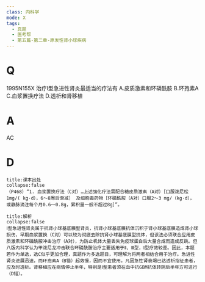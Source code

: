 ```yaml
---
class: 内科学
mode: X
tags:
  - 真题
  - 医考帮
  - 第五篇-第二章-原发性肾小球疾病
---
```


# Q
1995N155X 治疗Ⅰ型急进性肾炎最适当的疗法有
A.皮质激素和环磷酰胺
B.环孢素A
C.血浆置换疗法
D.透析和肾移植

# A
AC
# D
```ad-note
title:课本出处
collapse:false
（P468）“1. 血浆置换疗法（C对）…上述强化疗法需配合糖皮质激素（A对）［口服泼尼松1mg/( kg·d），6～8周后渐减］ 及细胞毒药物［环磷酰胺（A对）口服2～3 mg/（kg·d），或静脉滴注每个月0.6～0.8g，累积量一般不超过8g］”。
```

```ad-summary
title:解析
collapse:false
Ⅰ型急进性肾炎属于抗肾小球基底膜型肾炎，抗肾小球基底膜抗体沉积于肾小球基底膜造成肾小球损伤，早期血浆置换（C对）可以较为彻底去除抗肾小球基底膜型抗体，但该法必须联合应用皮质激素和环磷酰胺冲击治疗（A对），为防止机体大量丢失免疫球蛋白后大量合成而造成反跳。但八版内科学认为甲泼尼龙冲击联合环磷酰胺治疗主要适用于Ⅱ、Ⅲ型，Ⅰ型疗效较差。因此，本题若作为单选，选C似乎更加合理，真题作为多选题目，可理解为将两者相结合用于治疗。急进性肾炎进展迅速，而环孢素A（B错）起效慢，因而不宜使用。凡因急性肾衰竭已达透析指征患者，应及时透析。肾移植应在病情停止半年，特别是Ⅰ型患者须在血中抗GBM抗体转阴后半年方可进行（D错）。
```

